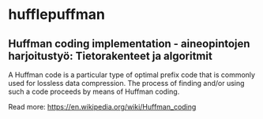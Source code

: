 # hufflepuffman
## Huffman coding implementation - aineopintojen harjoitustyö: Tietorakenteet ja algoritmit



A Huffman code is a particular type of optimal prefix code that is commonly used for lossless data compression. The process of finding and/or using such a code proceeds by means of Huffman coding.


Read more: https://en.wikipedia.org/wiki/Huffman_coding

